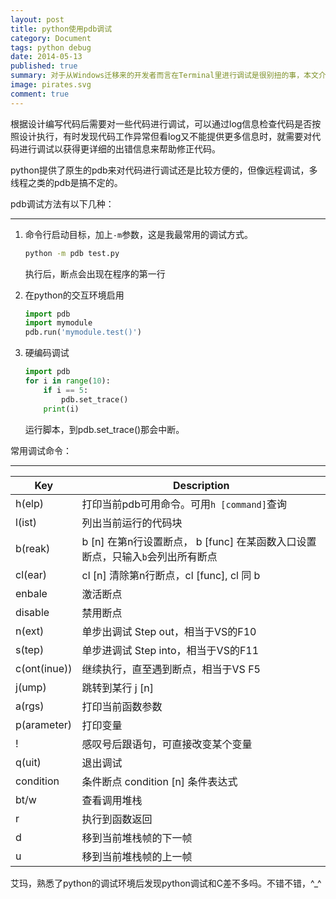 ```yaml
---
layout: post
title: python使用pdb调试
category: Document
tags: python debug
date: 2014-05-13
published: true
summary: 对于从Windows迁移来的开发者而言在Terminal里进行调试是很别扭的事，本文介绍如何使用pdb对python代码进行调试。
image: pirates.svg
comment: true
---
```


根据设计编写代码后需要对一些代码进行调试，可以通过log信息检查代码是否按照设计执行，有时发现代码工作异常但看log又不能提供更多信息时，就需要对代码进行调试以获得更详细的出错信息来帮助修正代码。

python提供了原生的pdb来对代码进行调试还是比较方便的，但像远程调试，多线程之类的pdb是搞不定的。

pdb调试方法有以下几种：

------

1. 命令行启动目标，加上`-m`参数，这是我最常用的调试方式。

	```bash
	python -m pdb test.py
	``` 

	执行后，断点会出现在程序的第一行

2. 在python的交互环境启用

	```python
	import pdb
	import mymodule
	pdb.run('mymodule.test()')
	```

3. 硬编码调试
	
	```python
	import pdb
	for i in range(10):
		if i == 5:
			pdb.set_trace()
		print(i)
	```
	运行脚本，到pdb.set_trace()那会中断。

常用调试命令：

------

   Key   | Description
---------|-------------
h(elp)   | 打印当前pdb可用命令。可用`h [command]`查询
l(ist)   | 列出当前运行的代码块
b(reak)  | b [n] 在第n行设置断点， b [func] 在某函数入口设置断点，只输入`b`会列出所有断点
cl(ear)  | cl [n] 清除第n行断点，cl [func], cl 同 b
enbale   | 激活断点
disable  | 禁用断点
n(ext)   | 单步出调试 Step out，相当于VS的F10
s(tep)   | 单步进调试 Step into，相当于VS的F11
c(ont(inue)) | 继续执行，直至遇到断点，相当于VS F5
j(ump)   | 跳转到某行 j [n]
a(rgs)   | 打印当前函数参数
p(arameter) | 打印变量
!        | 感叹号后跟语句，可直接改变某个变量
q(uit)   | 退出调试
condition| 条件断点 condition [n] 条件表达式
bt/w     | 查看调用堆栈
r        | 执行到函数返回
d        | 移到当前堆栈帧的下一帧
u        | 移到当前堆栈帧的上一帧

艾玛，熟悉了python的调试环境后发现python调试和C差不多吗。不错不错，^_^
